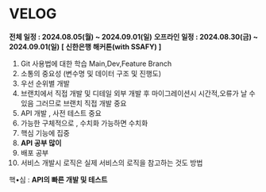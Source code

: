 # VELOG

**전체 일정 : 2024.08.05(월) ~ 2024.09.01(일)**
**오프라인 일정 : 2024.08.30(금) ~ 2024.09.01(일)**
**[ 신한은행 해커톤(with SSAFY) ]**


1. Git 사용법에 대한 학습
   Main,Dev,Feature Branch
2. 소통의 중요성 (변수명 및 데이터 구조 및 진행도)
3. 우선 순위별 개발 
4. 브랜치에서 직접 개발 및 디테일
   외부 개발 후 마이그레이션시 시간적,오류가 날 수 있음
   그러므로 브랜치 직접 개발 중요
5. API 개발 , 사전 테스트 중요
6. 가능한 구체적으로 , 수치화 가능하면 수치화
7. 핵심 기능에 집중
8. **API 공부 많이**
9. 배포 공부
10. 서비스 개발시 로직은 실제 서비스의 로직을 참고하는 것도 방법




핵•심 : **API의 빠른 개발 및 테스트** 



